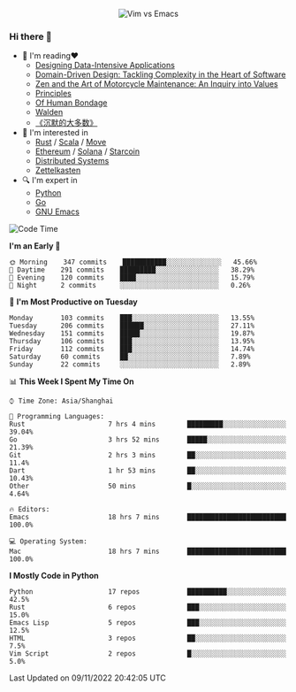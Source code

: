 <p align="center">
    <img src="https://gist.githubusercontent.com/coldnight/e696baffb094e71c96cb302118878eae/raw/40ea5053a6f66cc65f90f437e4173497da225958/banner.gif" alt="Vim vs Emacs" />
</p>

### Hi there 👋

- 📖 I'm reading❤️
    + [Designing Data-Intensive Applications](https://www.oreilly.com/library/view/designing-data-intensive-applications/9781491903063/)
    + [Domain-Driven Design: Tackling Complexity in the Heart of Software](https://www.dddcommunity.org/book/evans_2003/)
    + [Zen and the Art of Motorcycle Maintenance: An Inquiry into Values](https://en.wikipedia.org/wiki/Zen_and_the_Art_of_Motorcycle_Maintenance)
    + [Principles](https://www.principles.com/)
    + [Of Human Bondage](https://en.wikipedia.org/wiki/Of_Human_Bondage)
    + [Walden](https://en.wikipedia.org/wiki/Walden)
    + [《沉默的大多数》](https://en.wikipedia.org/wiki/Silent_majority)
- 🌱 I'm interested in
    + [Rust](https://www.rust-lang.org/) / [Scala](https://www.scala-lang.org/) / [Move](https://github.com/move-language/move/)
    + [Ethereum](https://ethereum.org/en/) / [Solana](https://solana.com/) / [Starcoin](https://github.com/starcoinorg/starcoin)
	+ [Distributed Systems](https://www.linuxzen.com/notes/topics/20200320174417_%E5%88%86%E5%B8%83%E5%BC%8F/)
	+ [Zettelkasten](https://www.linuxzen.com/notes/notes/20220120080920-slip_box/)
- 🔍 I'm expert in
    + [Python](https://www.python.org/)
    + [Go](https://go.dev/)
    + [GNU Emacs](https://www.gnu.org/software/emacs/)

<!--START_SECTION:waka-->
![Code Time](http://img.shields.io/badge/Code%20Time-1%2C694%20hrs%2034%20mins-blue)

**I'm an Early 🐤** 

```text
🌞 Morning    347 commits    ███████████░░░░░░░░░░░░░░   45.66% 
🌆 Daytime    291 commits    █████████░░░░░░░░░░░░░░░░   38.29% 
🌃 Evening    120 commits    ████░░░░░░░░░░░░░░░░░░░░░   15.79% 
🌙 Night      2 commits      ░░░░░░░░░░░░░░░░░░░░░░░░░   0.26%

```
📅 **I'm Most Productive on Tuesday** 

```text
Monday       103 commits    ███░░░░░░░░░░░░░░░░░░░░░░   13.55% 
Tuesday      206 commits    ██████░░░░░░░░░░░░░░░░░░░   27.11% 
Wednesday    151 commits    █████░░░░░░░░░░░░░░░░░░░░   19.87% 
Thursday     106 commits    ███░░░░░░░░░░░░░░░░░░░░░░   13.95% 
Friday       112 commits    ███░░░░░░░░░░░░░░░░░░░░░░   14.74% 
Saturday     60 commits     ██░░░░░░░░░░░░░░░░░░░░░░░   7.89% 
Sunday       22 commits     ░░░░░░░░░░░░░░░░░░░░░░░░░   2.89%

```


📊 **This Week I Spent My Time On** 

```text
⌚︎ Time Zone: Asia/Shanghai

💬 Programming Languages: 
Rust                     7 hrs 4 mins        █████████░░░░░░░░░░░░░░░░   39.04% 
Go                       3 hrs 52 mins       █████░░░░░░░░░░░░░░░░░░░░   21.39% 
Git                      2 hrs 3 mins        ██░░░░░░░░░░░░░░░░░░░░░░░   11.4% 
Dart                     1 hr 53 mins        ██░░░░░░░░░░░░░░░░░░░░░░░   10.43% 
Other                    50 mins             █░░░░░░░░░░░░░░░░░░░░░░░░   4.64%

🔥 Editors: 
Emacs                    18 hrs 7 mins       █████████████████████████   100.0%

💻 Operating System: 
Mac                      18 hrs 7 mins       █████████████████████████   100.0%

```

**I Mostly Code in Python** 

```text
Python                   17 repos            ██████████░░░░░░░░░░░░░░░   42.5% 
Rust                     6 repos             ███░░░░░░░░░░░░░░░░░░░░░░   15.0% 
Emacs Lisp               5 repos             ███░░░░░░░░░░░░░░░░░░░░░░   12.5% 
HTML                     3 repos             ██░░░░░░░░░░░░░░░░░░░░░░░   7.5% 
Vim Script               2 repos             █░░░░░░░░░░░░░░░░░░░░░░░░   5.0%

```



 Last Updated on 09/11/2022 20:42:05 UTC
<!--END_SECTION:waka-->
